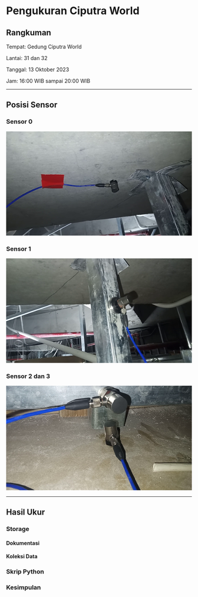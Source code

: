 # Pengukuran Ciputra World

## Rangkuman

Tempat: Gedung Ciputra World

Lantai: 31 dan 32

Tanggal: 13 Oktober 2023

Jam: 16:00 WIB sampai 20:00 WIB

---

## Posisi Sensor

### Sensor 0

![](images/sensor0.png)

### Sensor 1

![](images/sensor1.png)

### Sensor 2 dan 3

![](images/sensor23.png)

---

## Hasil Ukur

### Storage

#### Dokumentasi

#### Koleksi Data

### Skrip Python

### Kesimpulan

